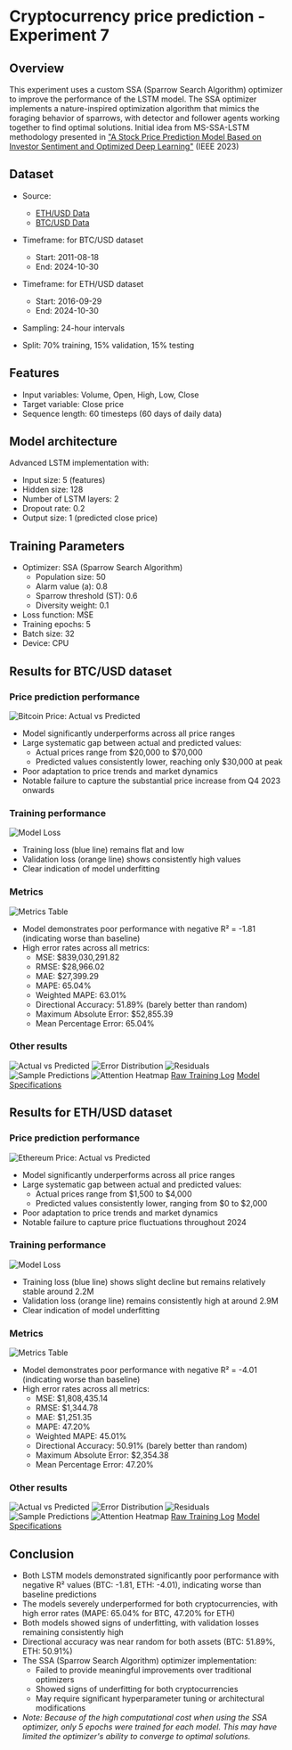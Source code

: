 # Cryptocurrency price prediction - Experiment 7

## Overview

This experiment uses a custom SSA (Sparrow Search Algorithm) optimizer to improve the performance of the LSTM model. The SSA optimizer implements a nature-inspired optimization algorithm that mimics the foraging behavior of sparrows, with detector and follower agents working together to find optimal solutions. Initial idea from MS-SSA-LSTM methodology presented in ["A Stock Price Prediction Model Based on Investor Sentiment and Optimized Deep Learning"](https://ieeexplore.ieee.org/document/10130578) (IEEE 2023)

## Dataset
- Source:
  - [ETH/USD Data](https://www.kaggle.com/datasets/imranbukhari/comprehensive-ethusd-1m-data)
  - [BTC/USD Data](https://www.kaggle.com/datasets/imranbukhari/comprehensive-btcusd-1m-data)

- Timeframe: for BTC/USD dataset
  - Start: 2011-08-18
  - End: 2024-10-30
- Timeframe: for ETH/USD dataset
  - Start: 2016-09-29
  - End: 2024-10-30
- Sampling: 24-hour intervals
- Split: 70% training, 15% validation, 15% testing

## Features
- Input variables: Volume, Open, High, Low, Close
- Target variable: Close price
- Sequence length: 60 timesteps (60 days of daily data)

## Model architecture
Advanced LSTM implementation with:
- Input size: 5 (features)
- Hidden size: 128
- Number of LSTM layers: 2
- Dropout rate: 0.2
- Output size: 1 (predicted close price)

## Training Parameters
- Optimizer: SSA (Sparrow Search Algorithm)
  - Population size: 50
  - Alarm value (a): 0.8
  - Sparrow threshold (ST): 0.6
  - Diversity weight: 0.1
- Loss function: MSE
- Training epochs: 5
- Batch size: 32
- Device: CPU

## Results for BTC/USD dataset

### Price prediction performance
![Bitcoin Price: Actual vs Predicted](results/btc/time_series.png)

- Model significantly underperforms across all price ranges
- Large systematic gap between actual and predicted values:
  - Actual prices range from $20,000 to $70,000
  - Predicted values consistently lower, reaching only $30,000 at peak
- Poor adaptation to price trends and market dynamics
- Notable failure to capture the substantial price increase from Q4 2023 onwards

### Training performance
![Model Loss](results/btc/training_history.png)


- Training loss (blue line) remains flat and low
- Validation loss (orange line) shows consistently high values
- Clear indication of model underfitting

### Metrics
![Metrics Table](results/btc/metrics_table.png)

- Model demonstrates poor performance with negative R² = -1.81 (indicating worse than baseline)
- High error rates across all metrics:
  - MSE: $839,030,291.82
  - RMSE: $28,966.02
  - MAE: $27,399.29
  - MAPE: 65.04%
  - Weighted MAPE: 63.01%
  - Directional Accuracy: 51.89% (barely better than random)
  - Maximum Absolute Error: $52,855.39
  - Mean Percentage Error: 65.04%

### Other results
![Actual vs Predicted](results/btc/actual_vs_predicted.png)
![Error Distribution](results/btc/error_distribution.png)
![Residuals](results/btc/residuals.png)
![Sample Predictions](results/btc/sample_predictions.png)
![Attention Heatmap](results/btc/attention_heatmap.png)
[Raw Training Log](results/btc/training.log)
[Model Specifications](results/btc/model_specifications.txt)

## Results for ETH/USD dataset

### Price prediction performance
![Ethereum Price: Actual vs Predicted](results/eth/time_series.png)

- Model significantly underperforms across all price ranges
- Large systematic gap between actual and predicted values:
  - Actual prices range from $1,500 to $4,000
  - Predicted values consistently lower, ranging from $0 to $2,000
- Poor adaptation to price trends and market dynamics
- Notable failure to capture price fluctuations throughout 2024

### Training performance
![Model Loss](results/eth/training_history.png)

- Training loss (blue line) shows slight decline but remains relatively stable around 2.2M
- Validation loss (orange line) remains consistently high at around 2.9M
- Clear indication of model underfitting

### Metrics
![Metrics Table](results/eth/metrics_table.png)

- Model demonstrates poor performance with negative R² = -4.01 (indicating worse than baseline)
- High error rates across all metrics:
  - MSE: $1,808,435.14
  - RMSE: $1,344.78
  - MAE: $1,251.35
  - MAPE: 47.20%
  - Weighted MAPE: 45.01%
  - Directional Accuracy: 50.91% (barely better than random)
  - Maximum Absolute Error: $2,354.38
  - Mean Percentage Error: 47.20%

### Other results
![Actual vs Predicted](results/eth/actual_vs_predicted.png)
![Error Distribution](results/eth/error_distribution.png)
![Residuals](results/eth/residuals.png)
![Sample Predictions](results/eth/sample_predictions.png)
![Attention Heatmap](results/eth/attention_heatmap.png)
[Raw Training Log](results/eth/training.log)
[Model Specifications](results/eth/model_specifications.txt)

## Conclusion

- Both LSTM models demonstrated significantly poor performance with negative R² values (BTC: -1.81, ETH: -4.01), indicating worse than baseline predictions
- The models severely underperformed for both cryptocurrencies, with high error rates (MAPE: 65.04% for BTC, 47.20% for ETH)
- Both models showed signs of underfitting, with validation losses remaining consistently high
- Directional accuracy was near random for both assets (BTC: 51.89%, ETH: 50.91%)
- The SSA (Sparrow Search Algorithm) optimizer implementation:
  - Failed to provide meaningful improvements over traditional optimizers
  - Showed signs of underfitting for both cryptocurrencies
  - May require significant hyperparameter tuning or architectural modifications
- *Note: Because of the high computational cost when using the SSA optimizer, only 5 epochs were trained for each model. This may have limited the optimizer's ability to converge to optimal solutions.*